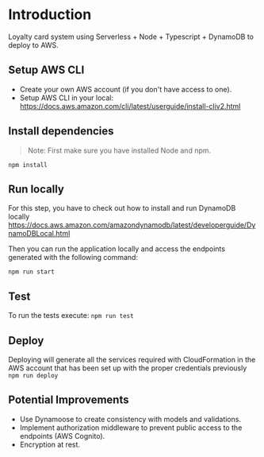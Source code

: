 # Introduction
Loyalty card system using Serverless + Node + Typescript + DynamoDB to deploy to AWS.

## Setup AWS CLI
- Create your own AWS account (if you don't have access to one).
- Setup AWS CLI in your local: https://docs.aws.amazon.com/cli/latest/userguide/install-cliv2.html

## Install dependencies

> Note: First make sure you have installed Node and npm.

`npm install`

## Run locally

For this step, you have to check out how to install and run DynamoDB locally https://docs.aws.amazon.com/amazondynamodb/latest/developerguide/DynamoDBLocal.html 

Then you can run the application locally and access the endpoints generated with the following command:

`npm run start`


## Test
To run the tests execute:
`npm run test`

## Deploy
Deploying will generate all the services required with CloudFormation in the AWS account that has been set up with the proper credentials previously
`npm run deploy`

## Potential Improvements
- Use Dynamoose to create consistency with models and validations.
- Implement authorization middleware to prevent public access to the endpoints (AWS Cognito).
- Encryption at rest.
